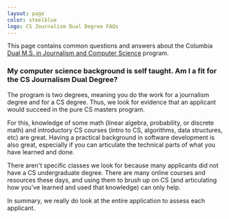 ```yaml
---
layout: page
color: steelblue
logo: CS Journalism Dual Degree FAQs
---
```


This page contains common questions and answers about the Columbia [Dual M.S. in Journalism and Computer Science](https://www.cs.columbia.edu/education/ms/journalism/) program.


### My computer science background is self taught.  Am I a fit for the CS Journalism Dual Degree?

The program is two degrees, meaning you do the work for a journalism degree and for a CS degree.  Thus, we look for evidence that an applicant would succeed in the pure CS masters program.  

For this, knowledge of some math (linear algebra, probability, or discrete math) and introductory CS courses (intro to CS, algorithms, data structures, etc) are great.  Having a practical background in software development is also great, especially if you can articulate the technical parts of what you have learned and done.  

There aren't specific classes we look for because many applicants did not have a CS undergraduate degree.  There are many online courses and resources these days, and using them to brush up on CS (and articulating how you've learned and used that knowledge) can only help.  

In summary, we really do look at the entire application to assess each applicant.
